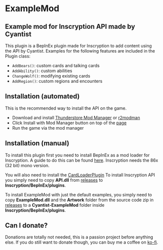# ExampleMod
## Example mod for Inscryption API made by Cyantist

This plugin is a BepInEx plugin made for Inscryption to add content using the API by Cyantist.
Examples for the following features are included in the Plugin class:
- `AddBears()`: custom cards and talking cards
- `AddAbility()`: custom abilities
- `ChangeWolf()`: modifying existing cards
- `AddRegion()`: custom regions and encounters

## Installation (automated)
This is the recommended way to install the API on the game.

- Download and install [Thunderstore Mod Manager](https://www.overwolf.com/app/Thunderstore-Thunderstore_Mod_Manager) or [r2modman](https://timberborn.thunderstore.io/package/ebkr/r2modman/)
- Click Install with Mod Manager button on top of the [page](https://inscryption.thunderstore.io/package/Cyantist/ExampleMod/)
- Run the game via the mod manager

## Installation (manual)
To install this plugin first you need to install BepInEx as a mod loader for Inscryption. A guide to do this can be found [here](https://docs.bepinex.dev/articles/user_guide/installation/index.html#where-to-download-bepinex). Inscryption needs the 86x (32 bit) mono version.

You will also need to install the [CardLoaderPlugin](https://github.com/ScottWilson0903/InscryptionAPI)
To install Inscryption API you simply need to copy **API.dll** from [releases](https://github.com/ScottWilson0903/InscryptionAPI/releases) to **Inscryption/BepInEx/plugins**.

To install ExampleMod with just the default examples, you simply need to copy **ExampleMod.dll** and the **Artwork** folder from the source code zip in [releases](https://github.com/ScottWilson0903/InscryptionExampleMod/releases) to a **Cyantist-ExampleMod** folder inside **Inscryption/BepInEx/plugins**.

## Can I donate?
Donations are totally not needed, this is a passion project before anything else. If you do still want to donate though, you can buy me a coffee on [ko-fi](https://ko-fi.com/madcyantist).

